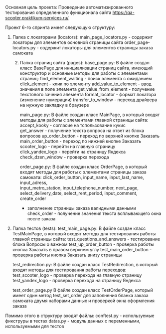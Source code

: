  Основная цель проекта: 
 Проведение автоматизированного тестирования определенного функционала сайта https://qa-scooter.praktikum-services.ru/

 Проект 6-го спринта имеет следующую структуру:
   1. Папка с локаторами (locators):
    main_page_locators.py - содержит локаторы для элементов основной страницы сайта
    order_page-locators.py - содержит локаторы для элементов страницы заказа самоката

      2. Папка страниц сайта (pages):
          base_page.py:
              В файле создан класс BasePage для инициализации страниц сайта, имеющий 
          конструктор и основные методы для работы с элементами страниц:
           find_element_waiting    - поиск элемента с ожиданием
           click_element           - клик по элементу
           add_value_to_element    - ввод значения в поле элемента
           get_value_from_element  - получение текстового зачения элемента
           format_locator          - формат локатора (изменение нумерации)
           transfer_to_window      - переход драйвера на нужную закладку в браузере
   
           main_page.py:
               В файле создан класс MainPage, в который входят методы для работы 
           с элементами главной страницы сайта:
           accept_kooky        - согласие на тспользование кукис     
           get_answer          - получение текста вопроса на ответ из блока вопросов
           up_order_button     - переход по верхней кнопке Заказать
           main_order_button   - переход по нижней кнопке Заказать
           scooter_logo        - перейти на главную страницу  
           click_yandex_logo   - перейти на страницу Яндекса
           check_dzen_window   - проверка перехода
   
           order_page.py:
               В файле создан класс OrderPage, в который входят методы для работы 
           с элементами страницы заказа самоката:
           click_order_button, input_name, input_last_name, input_adress,  
           input_metro_station, input_telephone_number, next_page, select_delivery_date,
           select_rent_period, input_comment, create_order
           - заполнение страницы заказа валидными данными
           check_order      - получение значения текста всплывающего окна после заказа

   3. Папка тестов (tests):
       test_main_page.py:
            В файле создан класс TestMainPage, в который входят методы для тестирования 
       работы главной страницы сайта:
        test_questions_and_answers   - тестирование блока Вопросы о важном
        test_up_order_button         - проверка работы кнопка Заказать в правом верхнем углу
        test_main_order_button       - проверка работы кнопка Заказать внизу страницы
        
        test_redirection.py:
            В файле создан класс TestRedirection, в который входят методы для тестирования 
       работы переходов:
        test_scooter_logo            - проверка перехода на главную страницу
        test_yandex_logo             - проверка перехода на страницу Яндекса

       test_order_page.py
          В файле создан класс TestOrderPage, который имеет один метод 
       test_set_order для заполнения бланка заказа самоката двумя наборами данных 
       и проверкой окна оформления заказа

Помимо этого в структуру входят файлы:
conftest.py - используемые фикструры в тестах
datas.py - модуль данных с переменными, используемыми для тестов
